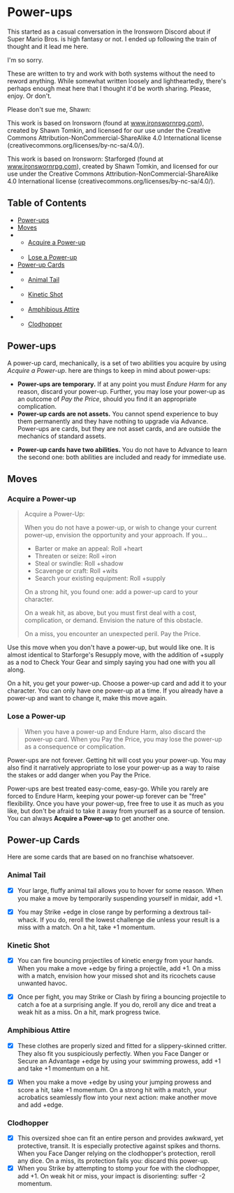 # Power-ups

This started as a casual conversation in the Ironsworn Discord about if Super Mario Bros. is high fantasy or not. I ended up following the train of thought and it lead me here.

I'm so sorry.

These are written to try and work with both systems without the need to reword anything. While somewhat written loosely and lightheartedly, there's perhaps enough meat here that I thought it'd be worth sharing. Please, enjoy. Or don't.

Please don't sue me, Shawn:

This work is based on Ironsworn (found at www.ironswornrpg.com), created by Shawn Tomkin, and licensed for our use under the Creative Commons Attribution-NonCommercial-ShareAlike 4.0 International license  (creativecommons.org/licenses/by-nc-sa/4.0/).

This work is based on Ironsworn: Starforged (found at www.ironswornrpg.com), created by Shawn Tomkin, and licensed for our use under the Creative Commons Attribution-NonCommercial-ShareAlike 4.0 International license  (creativecommons.org/licenses/by-nc-sa/4.0/).

## Table of Contents
- [Power-ups](#power-ups)
- [Moves](#moves)
- - [Acquire a Power-up](#acquire-a-power-up)
- - [Lose a Power-up](#lose-a-power-up)
- [Power-up Cards](#power-up-cards)
- - [Animal Tail](#animal-tail)
- - [Kinetic Shot](#kinetic-shot)
- - [Amphibious Attire](#amphibious-attire)
- - [Clodhopper](#clodhopper)

## Power-ups

A power-up card, mechanically, is a set of two abilities you acquire by using *Acquire a Power-up*. here are things to keep in mind about power-ups:

* **Power-ups are temporary.** If at any point you must *Endure Harm* for any reason, discard your power-up. Further, you may lose your power-up as an outcome of *Pay the Price*, should you find it an appropriate complication. 
* **Power-up cards are not assets.** You cannot spend experience to buy them permanently and they have nothing to upgrade via Advance. Power-ups are cards, but they are not asset cards, and are outside the mechanics of standard assets.
- **Power-up cards have two abilities.** You do not have to Advance to learn the second one: both abilities are included and ready for immediate use.

## Moves

### Acquire a Power-up

> Acquire a Power-Up:
> 
> When you do not have a power-up, or wish to change your current power-up, envision the opportunity and your approach. If you...
> 
> - Barter or make an appeal: Roll +heart
> - Threaten or seize: Roll +iron
> - Steal or swindle: Roll +shadow
> - Scavenge or craft: Roll +wits
> - Search your existing equipment: Roll +supply
> 
> On a strong hit, you found one: add a power-up card to your character.
> 
> On a weak hit, as above, but you must first deal with a cost, complication, or demand. Envision the nature of this obstacle.
> 
> On a miss, you encounter an unexpected peril. Pay the Price.

Use this move when you don't have a power-up, but would like one. It is almost identical to Starforge's Resupply move, with the addition of +supply as a nod to Check Your Gear and simply saying you had one with you all along.

On a hit, you get your power-up. Choose a power-up card and add it to your character. You can only have one power-up at a time. If you already have a power-up and want to change it, make this move again.


### Lose a Power-up

> When you have a power-up and Endure Harm, also discard the power-up card. When you Pay the Price, you may lose the power-up as a consequence or complication.

Power-ups are not forever. Getting hit will cost you your power-up. You may also find it narratively appropriate to lose your power-up as a way to raise the stakes or add danger when you Pay the Price.

Power-ups are best treated easy-come, easy-go. While you rarely are forced to Endure Harm, keeping your power-up forever can be "free" flexibility. Once you have your power-up, free free to use it as much as you like, but don't be afraid to take it away from yourself as a source of tension. You can always **Acquire a Power-up** to get another one.


## Power-up Cards

Here are some cards that are based on no franchise whatsoever.

### Animal Tail

- [x] Your large, fluffy animal tail allows you to hover for some reason. When you make a move by temporarily suspending yourself in midair, add +1.
- [x] You may Strike +edge in close range by performing a dextrous tail-whack. If you do, reroll the lowest challenge die unless your result is a miss with a match. On a hit, take +1 momentum.


### Kinetic Shot

- [x] You can fire bouncing projectiles of kinetic energy from your hands. When you make a move +edge by firing a projectile, add +1. On a miss with a match, envision how your missed shot and its ricochets cause unwanted havoc.
- [x] Once per fight, you may Strike or Clash by firing a bouncing projectile to catch a foe at a surprising angle. If you do, reroll any dice and treat a weak hit as a miss. On a hit, mark progress twice.


### Amphibious Attire

- [x] These clothes are properly sized and fitted for a slippery-skinned critter. They also fit you suspiciously perfectly. When you Face Danger or Secure an Advantage +edge by using your swimming prowess, add +1 and take +1 momentum on a hit.
- [x] When you make a move +edge by using your jumping prowess and score a hit, take +1 momentum. On a strong hit with a match, your acrobatics seamlessly flow into your next action: make another move and add +edge.


### Clodhopper

- [x] This oversized shoe can fit an entire person and provides awkward, yet protective, transit. It is especially protective against spikes and thorns. When you Face Danger relying on the clodhopper's protection, reroll any dice. On a miss, its protection fails you: discard this power-up.
- [x] When you Strike by attempting to stomp your foe with the clodhopper, add +1. On weak hit or miss, your impact is disorienting: suffer -2 momentum.